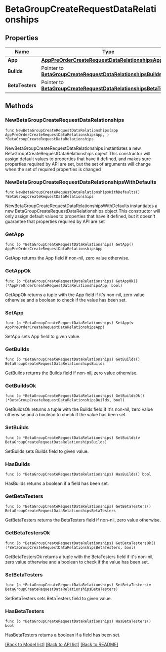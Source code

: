 # BetaGroupCreateRequestDataRelationships

## Properties

Name | Type | Description | Notes
------------ | ------------- | ------------- | -------------
**App** | [**AppPreOrderCreateRequestDataRelationshipsApp**](AppPreOrderCreateRequest_data_relationships_app.md) |  | 
**Builds** | Pointer to [**BetaGroupCreateRequestDataRelationshipsBuilds**](BetaGroupCreateRequest_data_relationships_builds.md) |  | [optional] 
**BetaTesters** | Pointer to [**BetaGroupCreateRequestDataRelationshipsBetaTesters**](BetaGroupCreateRequest_data_relationships_betaTesters.md) |  | [optional] 

## Methods

### NewBetaGroupCreateRequestDataRelationships

`func NewBetaGroupCreateRequestDataRelationships(app AppPreOrderCreateRequestDataRelationshipsApp, ) *BetaGroupCreateRequestDataRelationships`

NewBetaGroupCreateRequestDataRelationships instantiates a new BetaGroupCreateRequestDataRelationships object
This constructor will assign default values to properties that have it defined,
and makes sure properties required by API are set, but the set of arguments
will change when the set of required properties is changed

### NewBetaGroupCreateRequestDataRelationshipsWithDefaults

`func NewBetaGroupCreateRequestDataRelationshipsWithDefaults() *BetaGroupCreateRequestDataRelationships`

NewBetaGroupCreateRequestDataRelationshipsWithDefaults instantiates a new BetaGroupCreateRequestDataRelationships object
This constructor will only assign default values to properties that have it defined,
but it doesn't guarantee that properties required by API are set

### GetApp

`func (o *BetaGroupCreateRequestDataRelationships) GetApp() AppPreOrderCreateRequestDataRelationshipsApp`

GetApp returns the App field if non-nil, zero value otherwise.

### GetAppOk

`func (o *BetaGroupCreateRequestDataRelationships) GetAppOk() (*AppPreOrderCreateRequestDataRelationshipsApp, bool)`

GetAppOk returns a tuple with the App field if it's non-nil, zero value otherwise
and a boolean to check if the value has been set.

### SetApp

`func (o *BetaGroupCreateRequestDataRelationships) SetApp(v AppPreOrderCreateRequestDataRelationshipsApp)`

SetApp sets App field to given value.


### GetBuilds

`func (o *BetaGroupCreateRequestDataRelationships) GetBuilds() BetaGroupCreateRequestDataRelationshipsBuilds`

GetBuilds returns the Builds field if non-nil, zero value otherwise.

### GetBuildsOk

`func (o *BetaGroupCreateRequestDataRelationships) GetBuildsOk() (*BetaGroupCreateRequestDataRelationshipsBuilds, bool)`

GetBuildsOk returns a tuple with the Builds field if it's non-nil, zero value otherwise
and a boolean to check if the value has been set.

### SetBuilds

`func (o *BetaGroupCreateRequestDataRelationships) SetBuilds(v BetaGroupCreateRequestDataRelationshipsBuilds)`

SetBuilds sets Builds field to given value.

### HasBuilds

`func (o *BetaGroupCreateRequestDataRelationships) HasBuilds() bool`

HasBuilds returns a boolean if a field has been set.

### GetBetaTesters

`func (o *BetaGroupCreateRequestDataRelationships) GetBetaTesters() BetaGroupCreateRequestDataRelationshipsBetaTesters`

GetBetaTesters returns the BetaTesters field if non-nil, zero value otherwise.

### GetBetaTestersOk

`func (o *BetaGroupCreateRequestDataRelationships) GetBetaTestersOk() (*BetaGroupCreateRequestDataRelationshipsBetaTesters, bool)`

GetBetaTestersOk returns a tuple with the BetaTesters field if it's non-nil, zero value otherwise
and a boolean to check if the value has been set.

### SetBetaTesters

`func (o *BetaGroupCreateRequestDataRelationships) SetBetaTesters(v BetaGroupCreateRequestDataRelationshipsBetaTesters)`

SetBetaTesters sets BetaTesters field to given value.

### HasBetaTesters

`func (o *BetaGroupCreateRequestDataRelationships) HasBetaTesters() bool`

HasBetaTesters returns a boolean if a field has been set.


[[Back to Model list]](../README.md#documentation-for-models) [[Back to API list]](../README.md#documentation-for-api-endpoints) [[Back to README]](../README.md)


